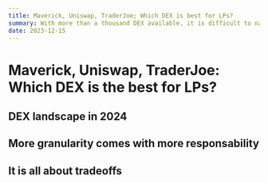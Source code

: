 ```yaml
---
title: Maverick, Uniswap, TraderJoe; Which DEX is best for LPs?
summary: With more than a thousand DEX available, it is difficult to navigate. 
date: 2023-12-15
---
```



# Maverick, Uniswap, TraderJoe: Which DEX is the best for LPs?

## DEX landscape in 2024

## More granularity comes with more responsability

## It is all about tradeoffs


